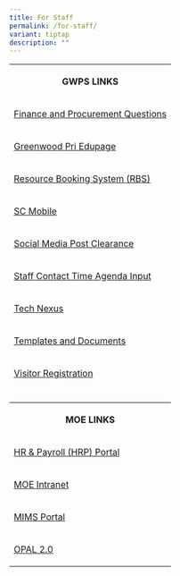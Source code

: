 ```yaml
---
title: For Staff
permalink: /for-staff/
variant: tiptap
description: ""
---
```

<table>
<tbody>
<tr>
<th rowspan="1" colspan="1">
<p>GWPS LINKS</p>
</th>
</tr>
<tr>
<td rowspan="1" colspan="1">
<p><a href="https://go.gov.sg/fpqns" rel="noopener noreferrer nofollow" target="_blank">Finance and Procurement Questions</a>
</p>
</td>
</tr>
<tr>
<td rowspan="1" colspan="1">
<p><a href="https://greenwoodpri.edupage.org/?" rel="noopener noreferrer nofollow" target="_blank">Greenwood Pri Edupage</a>
</p>
</td>
</tr>
<tr>
<td rowspan="1" colspan="1">
<p><a href="https://rbs.avero-tech.com/login.html" rel="noopener noreferrer nofollow" target="_blank">Resource Booking System (RBS)</a>
</p>
</td>
</tr>
<tr>
<td rowspan="1" colspan="1">
<p><a href="https://scmobile.moe.edu.sg/login" rel="noopener noreferrer nofollow" target="_blank">SC Mobile</a>
</p>
</td>
</tr>
<tr>
<td rowspan="1" colspan="1">
<p><a href="https://go.gov.sg/gwps-socialmediapost" rel="noopener noreferrer nofollow" target="_blank">Social Media Post Clearance</a>
</p>
</td>
</tr>
<tr>
<td rowspan="1" colspan="1">
<p><a href="https://go.gov.sg/gwps-sct-agenda" rel="noopener noreferrer nofollow" target="_blank">Staff Contact Time Agenda Input</a>
</p>
</td>
</tr>
<tr>
<td rowspan="1" colspan="1">
<p><a href="https://go.gov.sg/technexus" rel="noopener noreferrer nofollow" target="_blank">Tech Nexus</a>
</p>
</td>
</tr>
<tr>
<td rowspan="1" colspan="1">
<p><a href="https://go.gov.sg/gwps-admin-ops" rel="noopener noreferrer nofollow" target="_blank">Templates and Documents</a>
</p>
</td>
</tr>
<tr>
<td rowspan="1" colspan="1">
<p><a href="https://go.gov.sg/gwps-vrs" rel="noopener noreferrer nofollow" target="_blank">Visitor Registration</a>
</p>
</td>
</tr>
<tr>
<td rowspan="1" colspan="1">
<p></p>
</td>
</tr>
<tr>
<th rowspan="1" colspan="1">
<p>MOE LINKS</p>
</th>
</tr>
<tr>
<td rowspan="1" colspan="1">
<p><a href="https://www.hrp.gov.sg/hrp/#/" rel="noopener noreferrer nofollow" target="_blank">HR &amp; Payroll (HRP) Portal</a>
</p>
</td>
</tr>
<tr>
<td rowspan="1" colspan="1">
<p><a href="https://intranet.moe.gov.sg/Pages/Home.aspx" rel="noopener noreferrer nofollow" target="_blank">MOE Intranet</a>
</p>
</td>
</tr>
<tr>
<td rowspan="1" colspan="1">
<p><a href="https://idp.mims.moe.gov.sg/nidp/app/login" rel="noopener noreferrer nofollow" target="_blank">MIMS Portal</a>
</p>
</td>
</tr>
<tr>
<td rowspan="1" colspan="1">
<p><a href="https://idm.opal2.moe.edu.sg/" rel="noopener noreferrer nofollow" target="_blank">OPAL 2.0</a>
</p>
</td>
</tr>
</tbody>
</table>
<p></p>